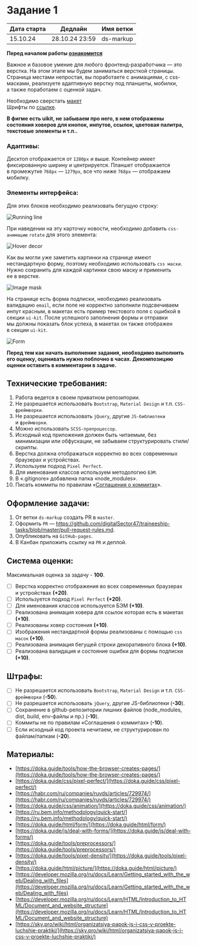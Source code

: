 # Задание 1

| Дата старта | Дедлайн        | Имя ветки |
| ----------- | -------------- | --------- |
| 15.10.24    | 28.10.24 23:59 | ds-markup |

**Перед началом работы [ознакомится](https://github.com/digitalSector47/traineeship-tasks/blob/master/base-rules.md)**

Важное и&nbsp;базовое умение для любого фронтенд-разработчика&nbsp;&mdash; это верстка. На&nbsp;этом этапе мы&nbsp;будем заниматься версткой страницы. Страница местами непростая, вы&nbsp;поработаете с&nbsp;анимациями, с&nbsp;css-масками, реализуете адаптивную верстку под планшеты, мобилки, а&nbsp;также поработаем с&nbsp;оценкой задач.

Необходимо сверстать [макет](https://www.figma.com/design/mu3xyHH7jl5xGsAB6C0eDa/DS%2F%D1%81%D1%82%D0%B0%D0%B6%D0%B8%D1%80%D0%BE%D0%B2%D0%BA%D0%B0%2F1?node-id=0-1&t=pO8T3EvVcBMVUoT6-1])<br />
Шрифты по [ссылке](https://github.com/digitalSector47/traineeship-tasks/tree/master/task-1/fonts).

**В фигме есть uikit, не забываем про него, в нем отображены состояния ховеров для кнопок, инпутов, ссылок, цветовая палитра, текстовые элементы и т.п..**

### Адаптивы:

Десктоп отображается от&nbsp;`1280px` и&nbsp;выше. Контейнер имеет фиксированную ширину и&nbsp;центрируется. Планшет отображается в&nbsp;промежутке `768px`&nbsp;&mdash; `1279px`, все что ниже `768px`&nbsp;&mdash; отображаем мобилку.

### Элементы интерфейса:

Для этих блоков необходимо реализовать бегущую строку:

![Running line](https://github.com/digitalSector47/traineeship-tasks/blob/master/task-1/images/running-lines.jpg)

При наведении на эту карточку новости, необходимо добавить `css-анимацию` `rotate` для этого элемента:

![Hover decor](https://github.com/digitalSector47/traineeship-tasks/blob/master/task-1/images/hover-decor.jpg)

Как вы&nbsp;могли уже заметить картинки на&nbsp;странице имеют нестандартную форму, поэтому необходимо использовать `css маски`. Нужно сохранить для каждой картинки свою маску и&nbsp;применить ее&nbsp;в&nbsp;верстке.

![Image mask](https://github.com/digitalSector47/traineeship-tasks/blob/master/task-1/images/image-mask.jpg)

На&nbsp;странице есть форма подписки, необходимо реализовать валидацию `email`, если поле не&nbsp;корректно заполнили подсвечиваем инпут красным, в макетах есть пример текстового поля с ошибкой в секции `ui-kit`. После успешного заполнения формы и отправки мы&nbsp;должны показать блок успеха, в&nbsp;макетах он&nbsp;также отображен в&nbsp;секции `ui-kit`.

![Form](https://github.com/digitalSector47/traineeship-tasks/blob/master/task-1/images/forms.jpg)

**Перед тем как начать выполнение задания, необходимо выполнить его оценку, оценивать нужно поблочно в&nbsp;часах. Декомпозицию оценки оставить в комментарии в задаче.**

## Технические требования:

1. Работа ведется в своем приватном репозитории.
2. Не&nbsp;разрешается использовать `Bootstrap`, `Material Design` и&nbsp;т.п. `CSS-фреймворки`.
3. Не&nbsp;разрешается использовать `jQuery`, другие `JS-библиотеки` и&nbsp;`фреймворки`.
4. Можно использовать `SCSS-препроцессор`.
5. Исходный код приложения должен быть читаемым, без минимизации или обфускации, не&nbsp;забываем структурировать стили/скрипты.
6. Верстка должна отображаться корректно во&nbsp;всех современных браузерах и&nbsp;устройствах.
7. Используем подход `Pixel Perfect`.
8. Для именования классов используем методологию `БЭМ`.
9. В «.gitignore» добавлена папка «node_modules».
10. Писать коммиты по правилам «[Соглашения о коммитах](https://www.conventionalcommits.org/ru/v1.0.0/)».

## Оформление задачи:

1. От&nbsp;ветки `ds-markup` создать&nbsp;PR в&nbsp;`master`.
2. Оформить `PR`&nbsp;&mdash; https://github.com/digitalSector47/traineeship-tasks/blob/master/pull-request-rules.md.
3. Опубликовать на&nbsp;`GitHub-pages`.
4. В&nbsp;Канбан приложить ссылку на&nbsp;`PR` и&nbsp;деплой.

## Система оценки:

Максимальная оценка за задачу - **100**.

- [ ] Верстка корректно отображения во&nbsp;всех современных браузерах и&nbsp;устройствах **(+20)**.
- [ ] Используется подход `Pixel Perfect` **(+20)**.
- [ ] Для именования классов используется БЭМ **(+10)**.
- [ ] Реализована анимация ховера для ссылок которая есть в&nbsp;макетах **(+10)**.
- [ ] Реализованы ховер состояния **(+10)**.
- [ ] Изображения нестандартной формы реализованы с&nbsp;помощью `css масок` **(+10)**.
- [ ] Реализована анимация бегущей строки декоративного блока **(+10)**.
- [ ] Реализована валидация и&nbsp;состояние ошибки для формы подписки **(+10)**.

## Штрафы:

- [ ] Не разрешается использовать `Bootstrap`, `Material Design` и т.п. `CSS-фреймворки` (**-50**).
- [ ] Не разрешается использовать `jQuery`, другие JS-библиотеки (**-30**).
- [ ] Сохранение в github-репозитории лишних файлов (node_modules, dist, build, env-файлы и пр.) (**-10**).
- [ ] Коммиты не по правилам «Соглашения о коммитах» (**-10**).
- [ ] Если исходный код проекта нечитаем, не структурирован по файлам/папкам (**-20**).

## Материалы:

- [https://doka.guide/tools/how-the-browser-creates-pages/](https://doka.guide/tools/how-the-browser-creates-pages/)
- [https://doka.guide/css/pixel-perfect/](https://doka.guide/css/pixel-perfect/)
- [https://habr.com/ru/companies/ruvds/articles/729974/](https://habr.com/ru/companies/ruvds/articles/729974/)
- [https://doka.guide/css/animation/](https://doka.guide/css/animation/)
- [https://ru.bem.info/methodology/quick-start/](https://ru.bem.info/methodology/quick-start/)
- [https://doka.guide/html/form/](https://doka.guide/html/form/)
- [https://doka.guide/js/deal-with-forms/](https://doka.guide/js/deal-with-forms/)
- [https://doka.guide/tools/preprocessors/](https://doka.guide/tools/preprocessors/)
- [https://doka.guide/tools/pixel-density/](https://doka.guide/tools/pixel-density/)
- [https://doka.guide/html/picture/](https://doka.guide/html/picture/)
- [https://developer.mozilla.org/ru/docs/Learn/Getting_started_with_the_web/Dealing_with_files](https://developer.mozilla.org/ru/docs/Learn/Getting_started_with_the_web/Dealing_with_files)
- [https://developer.mozilla.org/ru/docs/Learn/HTML/Introduction_to_HTML/Document_and_website_structure](https://developer.mozilla.org/ru/docs/Learn/HTML/Introduction_to_HTML/Document_and_website_structure)
- [https://sky.pro/wiki/html/organizatsiya-papok-js-i-css-v-proekte-luchshie-praktiki/](https://sky.pro/wiki/html/organizatsiya-papok-js-i-css-v-proekte-luchshie-praktiki/)
